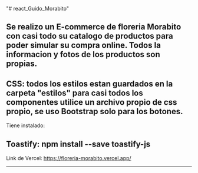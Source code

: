 "# react_Guido_Morabito" 

Se realizo un E-commerce de floreria Morabito con casi todo su catalogo de productos para poder simular su compra online.
Todos la informacion y fotos de los productos son propias.
---------------------------------------------------------------
CSS: todos los estilos estan guardados en la carpeta "estilos" para casi todos los componentes utilice un archivo propio de css propio, se uso Bootstrap solo para los botones.
---------------------------------------------------------------
Tiene instalado:

Toastify: npm install --save toastify-js
---------------------------------------------------------------
Link de Vercel: https://floreria-morabito.vercel.app/

---------------------------------------------------------------